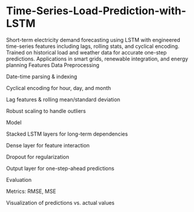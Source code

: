 # Time-Series-Load-Prediction-with-LSTM
Short-term electricity demand forecasting using LSTM with engineered time-series features including lags, rolling stats, and cyclical encoding. Trained on historical load and weather data for accurate one-step predictions. Applications in smart grids, renewable integration, and energy planning
Features
Data Preprocessing

Date-time parsing & indexing

Cyclical encoding for hour, day, and month

Lag features & rolling mean/standard deviation

Robust scaling to handle outliers

Model

Stacked LSTM layers for long-term dependencies

Dense layer for feature interaction

Dropout for regularization

Output layer for one-step-ahead predictions

Evaluation

Metrics: RMSE, MSE

Visualization of predictions vs. actual values
